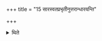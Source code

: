 +++
title = "15 सारस्वतप्रभृतीनुत्तरान्धारयन्ति"

+++

<details><summary>थिते</summary>

सारस्वतप्रभृतीनुत्तरान्धारयन्ति १५
</details>
